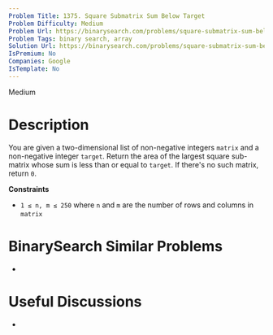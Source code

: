 ```yaml
---
Problem Title: 1375. Square Submatrix Sum Below Target
Problem Difficulty: Medium
Problem Url: https://binarysearch.com/problems/square-submatrix-sum-below-target/
Problem Tags: binary search, array
Solution Url: https://binarysearch.com/problems/square-submatrix-sum-below-target/solutions/
IsPremium: No
Companies: Google
IsTemplate: No
---
```


<span style="color: ;">Medium</span>

# Description

You are given a two-dimensional list of non-negative integers `matrix` and a non-negative integer `target`. Return the area of the largest square sub-matrix whose sum is less than or equal to `target`. If there's no such matrix, return `0`.

**Constraints**
- `1 ≤ n, m ≤ 250` where `n` and `m` are the number of rows and columns in `matrix`


# BinarySearch Similar Problems

- []()

# Useful Discussions

- []()
